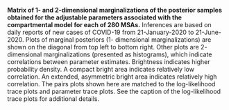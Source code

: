 **Matrix of 1- and 2-dimensional marginalizations of the posterior samples obtained for the adjustable
parameters associated with the compartmental model for each of 280 MSAs.** Inferences are based on daily
reports of new cases of COVID-19 from 21-January-2020 to 21-June-2020. Plots of marginal posteriors (1-
dimensional marginalizations) are shown on the diagonal from top left to bottom right. Other plots are 2-
dimensional marginalizations (presented as histograms), which indicate correlations between parameter estimates.
Brightness indicates higher probability density. A compact bright area indicates relatively low correlation. An
extended, asymmetric bright area indicates relatively high correlation. The pairs plots shown here are matched to the
log-likelihood trace plots and parameter trace plots. See the caption of the log-likelihood trace plots for additional
details.
